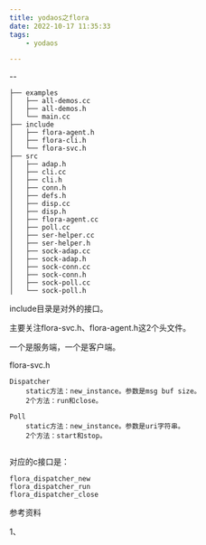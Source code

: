```yaml
---
title: yodaos之flora
date: 2022-10-17 11:35:33
tags:
	- yodaos

---
```


--

```
├── examples
│   ├── all-demos.cc
│   ├── all-demos.h
│   └── main.cc
├── include
│   ├── flora-agent.h
│   ├── flora-cli.h
│   └── flora-svc.h
├── src
│   ├── adap.h
│   ├── cli.cc
│   ├── cli.h
│   ├── conn.h
│   ├── defs.h
│   ├── disp.cc
│   ├── disp.h
│   ├── flora-agent.cc
│   ├── poll.cc
│   ├── ser-helper.cc
│   ├── ser-helper.h
│   ├── sock-adap.cc
│   ├── sock-adap.h
│   ├── sock-conn.cc
│   ├── sock-conn.h
│   ├── sock-poll.cc
│   └── sock-poll.h
```

include目录是对外的接口。

主要关注flora-svc.h、flora-agent.h这2个头文件。

一个是服务端，一个是客户端。

flora-svc.h

```
Dispatcher
	static方法：new_instance。参数是msg buf size。
	2个方法：run和close。
	
Poll
	static方法：new_instance。参数是uri字符串。
	2个方法：start和stop。
	
```

对应的c接口是：

```
flora_dispatcher_new
flora_dispatcher_run
flora_dispatcher_close
```



参考资料

1、

